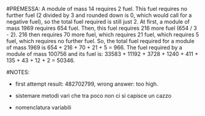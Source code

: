 #PREMESSA:
A module of mass 14 requires 2 fuel. 
This fuel requires no further fuel (2 divided by 3 and rounded down is 0,
which would call for a negative fuel), so the total fuel required is still just 2.
At first, a module of mass 1969 requires 654 fuel. Then, this fuel requires 216 
more fuel (654 / 3 - 2). 216 then requires 70 more fuel, which requires 21 fuel,
which requires 5 fuel, which requires no further fuel. 
So, the total fuel required for a module of mass 1969 is 
654 + 216 + 70 + 21 + 5 = 966.
The fuel required by a module of mass 100756 and its fuel is: 
33583 + 11192 + 3728 + 1240 + 411 + 135 + 43 + 12 + 2 = 50346.

#NOTES:
- first attempt result: 482702799, wrong answer: too high.

- sistemare metodi vari che tra poco non ci si capisce un cazzo
- nomenclatura variabili